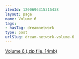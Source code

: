 ```yaml
---
itemId: 1200696315315438
layout: page
name: Volume 6
tags:
- hasTag: dreamnetwork
type: post
urlSlug: dream-network-volume-6
---
```

<a href="files/Volume_6.zip" download>Volume 6 (.zip file, 14mb)</a>